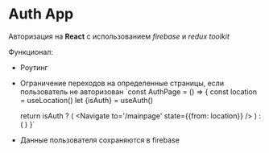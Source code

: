 # Auth App 

Авторизация на **React** с использованием _firebase_ и _redux toolkit_

Функционал:
- Роутинг
- Ограничение переходов на определенные страницы, если пользователь не авторизован
  `const AuthPage = () => {
    const location = useLocation()
    let {isAuth} = useAuth()

    return isAuth ? (
      <Navigate to='/mainpage' state={{from: location}} />
    ) : (
      <Outlet />
    )
  }`
- Данные пользователя сохраняются в firebase

